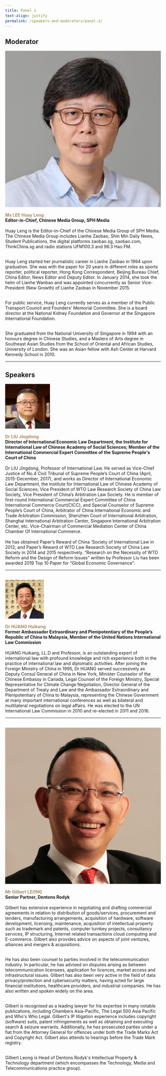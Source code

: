 ```yaml
---
title: Panel 1
text-align: justify
permalink: /speakers-and-moderators/panel-1/
---
```


<style> 
.content img {
  max-width: 200px;
  margin-left: 0;
}

.speaker-name {
  color: #AC8B60;
}
</style>

## Moderator

<div class="sgds-container">
  <div class="row is-desktop">
    <div class="col is-10-mobile is-10-tablet is-3-desktop is-3-widescreen is-3-fullhd">
    <img src="/images/speakers-panel 1-LEE Huay Leng2.jpg" alt="Photo of Ms Lee Huay Leng">
      </div>
    <div class="col">
    <p>
    <b class="speaker-name">Ms LEE Huay Leng </b><br>
   <b>Editor-in-Chief, Chinese Media Group, SPH Media <br> <br> </b>
Huay Leng is the Editor-in-Chief of the Chinese Media Group of SPH Media. The Chinese Media Group includes Lianhe Zaobao, Shin Min Daily News, Student Publications, the digital platforms zaobao.sg, zaobao.com, ThinkChina.sg and radio stations UFM100.3 and 96.3 Hao FM.<br><br>

Huay Leng started her journalistic career in Lianhe Zaobao in 1994 upon graduation. She was with the paper for 20 years in different roles as sports reporter, political reporter, Hong Kong Correspondent, Beijing Bureau Chief, China Editor, News Editor and Deputy Editor. In January 2014, she took the helm of Lianhe Wanbao and was appointed concurrently as Senior Vice-President (New Growth) of Lianhe Zaobao in November 2015.<br><br>

For public service, Huay Leng currently serves as a member of the Public Transport Council and Founders’ Memorial Committee. She is a board director at the National Kidney Foundation and Governor at the Singapore International Foundation.<br><br>

She graduated from the National University of Singapore in 1994 with an honours degree in Chinese Studies, and a Masters of Arts degree in Southeast Asian Studies from the School of Oriental and African Studies, University of London. She was an Asian fellow with Ash Center at Harvard Kennedy School in 2010.

</p>
 </div>
  </div>
    </div>
<hr>

## Speakers
<div class="sgds-container">
  <div class="row is-desktop">
    <div class="col is-10-mobile is-10-tablet is-3-desktop is-3-widescreen is-3-fullhd">
    <img src="/images/speakers-panel 1-liu jingdong.jpg" alt="Photo of Dr Liu Jingdong"> 
    </div>
    <div class="col">
      <p>
      <b class="speaker-name">Dr LIU Jingdong</b><br>
       <b>Director of International Economic Law Department, the Institute for International Law of Chinese Academy of Social Sciences; Member of the International Commercial Expert Committee of the Supreme People's Court of China<br> <br></b>
Dr LIU Jingdong, Professor of International Law. He served as Vice-Chief Justice of No.4 Civil Tribunal of Supreme People’s Court of China (April, 2015-December, 2017), and works as Director of International Economic Law Department, the Institute for International Law of Chinese Academy of Social Sciences; Vice President of WTO Law Research Society of China Law Society, Vice President of China’s Arbitration Law Society. He is member of first-round International Commercial Expert Committee of China International Commerce Court(CICC), and Special Counselor of Supreme People’s Court of China, Arbitrator of China International Economic and Trade Arbitration Commission, Shenzhen Court of International Arbitration, Shanghai International Arbitration Center, Singapore International Arbitration Center, etc. Vice-Chairman of Commercial Mediation Center of China Chamber Of International Commerce.<br><br> 
He has obtained Paper’s Reward of China ‘Society of International Law in 2012, and Paper’s Reward of WTO Law Research Society of China Law Society in 2014 and 2015 respectively. “Research on the Necessity of WTO Reform and the Design of Reform Issues” written by Professor Liu has been awarded 2019 Top 10 Paper for “Global Economic Governance”.
      </p>
   </div>
  </div> 
  <hr>
<br>
  <div class="row is-desktop">
    <div class="col is-10-mobile is-10-tablet is-3-desktop is-3-widescreen is-3-fullhd">
    <img src="/images/speakers-panel 1-huang huikang.jpg" alt="Photo of Huang Huikang"> 
    </div>
    <div class="col">
    <p>
    <b class="speaker-name">Dr HUANG Huikang </b><br>
    <b>Former Ambassador Extraordinary and Plenipotentiary of the People’s Republic of China to Malaysia, Member of the United Nations International Law Commission<br> <br> </b>
HUANG Huikang, LL.D and Professor, is an outstanding expert of international law with profound knowledge and rich experience both in the practice of international law and diplomatic activities. After joining the Foreign Ministry of China in 1995, Dr HUANG served successively as Deputy Consul General of China in New York, Minister Counselor of the Chinese Embassy in Canada, Legal Counsel of the Foreign Ministry, Special Representative for Climate Change Negotiation, Director General of the Department of Treaty and Law and the Ambassador Extraordinary and Plenipotentiary of China to Malaysia, representing the Chinese Government at many important international conferences as well as bilateral and multilateral negotiations on legal affairs. He was elected to the UN International Law Commission in 2010 and re-elected in 2011 and 2016.
    </p>
    </div>
  </div>
<hr>
<br>
  <div class="row is-desktop">
    <div class="col is-10-mobile is-10-tablet is-3-desktop is-3-widescreen is-3-fullhd">
    <img src="/images/speakers-panel 1-Gilbert Leong.jpg" alt="Photo of Gilbert Leong"> 
    </div>
    <div class="col">
    <p>
    <b class="speaker-name">Mr Gilbert LEONG </b><br>
    <b>Senior Partner, Dentons Rodyk<br> <br> </b>
Gilbert has extensive experience in negotiating and drafting commercial agreements in relation to distribution of goods/services, procurement and tenders, manufacturing arrangements, acquisition of hardware, software development, licensing, maintenance, acquisition of intellectual property such as trademark and patents, computer turnkey projects, consultancy services, IP structuring, Internet related transactions cloud computing and E-commerce. Gilbert also provides advice on aspects of joint ventures, alliances and mergers & acquisitions.<br><br>
 
He has also been counsel to parties involved in the telecommunication industry. In particular, he has advised on disputes arising as between telecommunication licensees, application for licences, market access and infrastructural issues. Gilbert has also been very active in the field of data privacy/protection and cybersecurity matters, having acted for large financial institutions, healthcare providers, and industrial companies. He has also written and spoken widely on the area.<br><br>
 
Gilbert is recognised as a leading lawyer for his expertise in many notable publications, including Chambers Asia-Pacific, The Legal 500 Asia Pacific and Who's Who Legal. Gilbert's IP litigation experience includes copyright (software) suits, patent infringements as well as obtaining and executing search & seizure warrants. Additionally, he has prosecuted parties under a fiat from the Attorney General for offences under both the Trade Marks Act and Copyright Act. Gilbert also attends to hearings before the Trade Mark registry.<br><br>
 
Gilbert Leong is Head of Dentons Rodyk's Intellectual Property & Technology department (which encompasses the Technology, Media and Telecommunications practice group).
    </p>
    </div>
  </div>
    <br>
<br>
</div>
